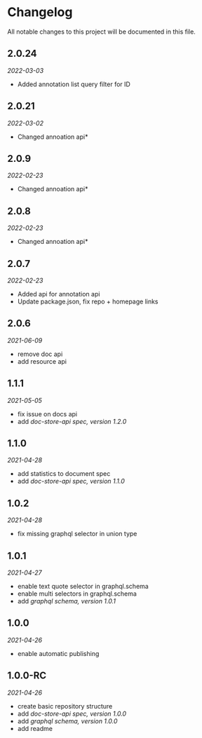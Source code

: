 # Changelog
All notable changes to this project will be documented in this file.
## 2.0.24
*2022-03-03*
* Added annotation list query filter for ID
## 2.0.21
*2022-03-02*
* Changed annoation api*
## 2.0.9
*2022-02-23*
* Changed annoation api*
## 2.0.8
*2022-02-23*
* Changed annoation api*
## 2.0.7
*2022-02-23*
* Added api for annotation api
* Update package.json, fix repo + homepage links
## 2.0.6
*2021-06-09*
* remove doc api
* add resource api
## 1.1.1
*2021-05-05*
* fix issue on docs api
* add *doc-store-api spec, version 1.2.0*
## 1.1.0
*2021-04-28*
* add statistics to document spec
* add *doc-store-api spec, version 1.1.0*
## 1.0.2
*2021-04-28*
* fix missing graphql selector in union type
## 1.0.1
*2021-04-27*
* enable text quote selector in graphql.schema
* enable multi selectors in graphql.schema
* add *graphql schema, version 1.0.1*
## 1.0.0
*2021-04-26*
* enable automatic publishing
## 1.0.0-RC
*2021-04-26*
* create basic repository structure
* add *doc-store-api spec, version 1.0.0*
* add *graphql schema, version 1.0.0*
* add readme
